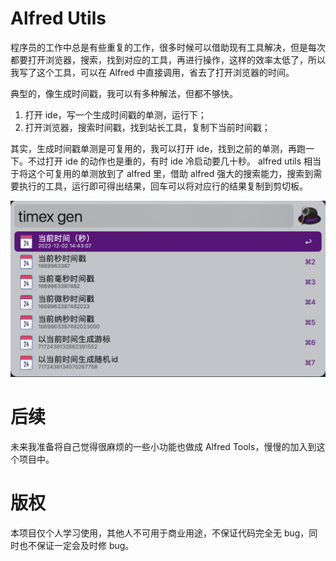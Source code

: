 # Alfred Utils

程序员的工作中总是有些重复的工作，很多时候可以借助现有工具解决，但是每次都要打开浏览器，搜索，找到对应的工具，再进行操作，这样的效率太低了，所以我写了这个工具，可以在 Alfred 中直接调用，省去了打开浏览器的时间。

典型的，像生成时间戳，我可以有多种解法，但都不够快。

1. 打开 ide，写一个生成时间戳的单测，运行下；
2. 打开浏览器，搜索时间戳，找到站长工具，复制下当前时间戳；

其实，生成时间戳单测是可复用的，我可以打开 ide，找到之前的单测，再跑一下。不过打开 ide 的动作也是重的，有时 ide 冷启动要几十秒。
alfred utils 相当于将这个可复用的单测放到了 alfred 里，借助 alfred 强大的搜索能力，搜索到需要执行的工具，运行即可得出结果，回车可以将对应行的结果复制到剪切板。

![生成时间戳](./resource/doc/alfred_timex_1.png)

# 后续

未来我准备将自己觉得很麻烦的一些小功能也做成 Alfred Tools，慢慢的加入到这个项目中。

# 版权

本项目仅个人学习使用，其他人不可用于商业用途，不保证代码完全无 bug，同时也不保证一定会及时修 bug。